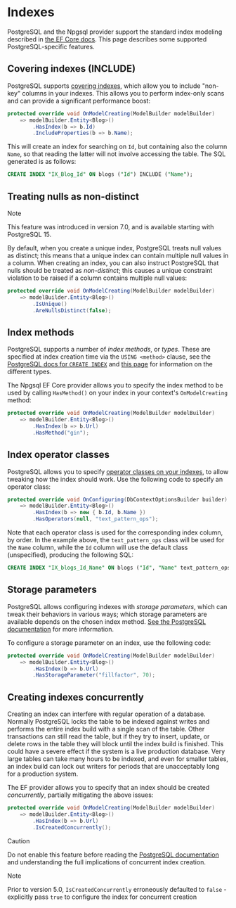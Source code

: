 # Indexes

PostgreSQL and the Npgsql provider support the standard index modeling described in [the EF Core docs](https://docs.microsoft.com/ef/core/modeling/indexes). This page describes some supported PostgreSQL-specific features.

## Covering indexes (INCLUDE)

PostgreSQL supports [covering indexes](https://paquier.xyz/postgresql-2/postgres-11-covering-indexes), which allow you to include "non-key" columns in your indexes. This allows you to perform index-only scans and can provide a significant performance boost:

```csharp
protected override void OnModelCreating(ModelBuilder modelBuilder)
    => modelBuilder.Entity<Blog>()
        .HasIndex(b => b.Id)
        .IncludeProperties(b => b.Name);
```

This will create an index for searching on `Id`, but containing also the column `Name`, so that reading the latter will not involve accessing the table. The SQL generated is as follows:

```sql
CREATE INDEX "IX_Blog_Id" ON blogs ("Id") INCLUDE ("Name");
```

## Treating nulls as non-distinct

> [!NOTE]
> This feature was introduced in version 7.0, and is available starting with PostgreSQL 15.

By default, when you create a unique index, PostgreSQL treats null values as distinct; this means that a unique index can contain multiple null values in a column. When creating an index, you can also instruct PostgreSQL that nulls should be treated as *non-distinct*; this causes a unique constraint violation to be raised if a column contains multiple null values:

```csharp
protected override void OnModelCreating(ModelBuilder modelBuilder)
    => modelBuilder.Entity<Blog>()
        .IsUnique()
        .AreNullsDistinct(false);
```

## Index methods

PostgreSQL supports a number of *index methods*, or *types*. These are specified at index creation time via the `USING <method>` clause, see the [PostgreSQL docs for `CREATE INDEX`](https://www.postgresql.org/docs/current/static/sql-createindex.html) and [this page](https://www.postgresql.org/docs/current/static/indexes-types.html) for information on the different types.

The Npgsql EF Core provider allows you to specify the index method to be used by calling `HasMethod()` on your index in your context's `OnModelCreating` method:

```csharp
protected override void OnModelCreating(ModelBuilder modelBuilder)
    => modelBuilder.Entity<Blog>()
        .HasIndex(b => b.Url)
        .HasMethod("gin");
```

## Index operator classes

PostgreSQL allows you to specify [operator classes on your indexes](https://www.postgresql.org/docs/current/indexes-opclass.html), to allow tweaking how the index should work. Use the following code to specify an operator class:

```csharp
protected override void OnConfiguring(DbContextOptionsBuilder builder)
    => modelBuilder.Entity<Blog>()
        .HasIndex(b => new { b.Id, b.Name })
        .HasOperators(null, "text_pattern_ops");
```

Note that each operator class is used for the corresponding index column, by order. In the example above, the `text_pattern_ops` class will be used for the `Name` column, while the `Id` column will use the default class (unspecified), producing the following SQL:

```sql
CREATE INDEX "IX_blogs_Id_Name" ON blogs ("Id", "Name" text_pattern_ops);
```

## Storage parameters

PostgreSQL allows configuring indexes with *storage parameters*, which can tweak their behaviors in various ways; which storage parameters are available depends on the chosen index method. [See the PostgreSQL documentation](https://www.postgresql.org/docs/current/sql-createindex.html#SQL-CREATEINDEX-STORAGE-PARAMETERS) for more information.

To configure a storage parameter on an index, use the following code:

```csharp
protected override void OnModelCreating(ModelBuilder modelBuilder)
    => modelBuilder.Entity<Blog>()
        .HasIndex(b => b.Url)
        .HasStorageParameter("fillfactor", 70);
```

## Creating indexes concurrently

Creating an index can interfere with regular operation of a database. Normally PostgreSQL locks the table to be indexed against writes and performs the entire index build with a single scan of the table. Other transactions can still read the table, but if they try to insert, update, or delete rows in the table they will block until the index build is finished. This could have a severe effect if the system is a live production database. Very large tables can take many hours to be indexed, and even for smaller tables, an index build can lock out writers for periods that are unacceptably long for a production system.

The EF provider allows you to specify that an index should be created *concurrently*, partially mitigating the above issues:

```csharp
protected override void OnModelCreating(ModelBuilder modelBuilder)
    => modelBuilder.Entity<Blog>()
        .HasIndex(b => b.Url)
        .IsCreatedConcurrently();
```

> [!CAUTION]
> Do not enable this feature before reading the [PostgreSQL documentation](https://www.postgresql.org/docs/current/sql-createindex.html#SQL-CREATEINDEX-CONCURRENTLY) and understanding the full implications of concurrent index creation.

> [!NOTE]
> Prior to version 5.0, `IsCreatedConcurrently` erroneously defaulted to `false` - explicitly pass `true` to configure the index for concurrent creation
